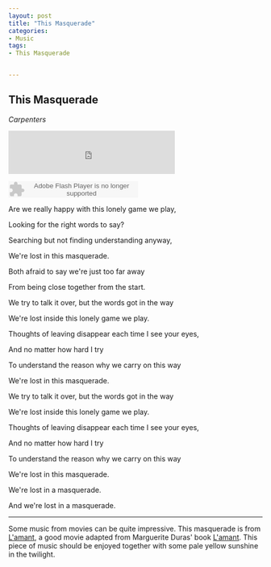 ```yaml
---
layout: post
title: "This Masquerade"
categories:
- Music
tags:
- This Masquerade


---
```


This Masquerade
---------------

*Carpenters*

<iframe frameborder="no" border="0" marginwidth="0" marginheight="0" width=330 height=86 src="http://music.163.com/outchain/player?type=2&id=3985490&auto=1&height=66"></iframe>

<embed src="http://www.xiami.com/widget/0_1770598170/singlePlayer.swf" type="application/x-shockwave-flash" width="257" height="33" wmode="transparent"></embed>

 
Are we really happy with this lonely game we play,

Looking for the right words to say?

Searching but not finding understanding anyway,

We're lost in this masquerade.

Both afraid to say we're just too far away

From being close together from the start.

We try to talk it over, but the words got in the way

We're lost inside this lonely game we play.

Thoughts of leaving disappear each time I see your eyes,

And no matter how hard I try

To understand the reason why we carry on this way

We're lost in this masquerade.
 
We try to talk it over, but the words got in the way

We're lost inside this lonely game we play.

Thoughts of leaving disappear each time I see your eyes,

And no matter how hard I try

To understand the reason why we carry on this way

We're lost in this masquerade.

We're lost in a masquerade.
 
And we're lost in a masquerade.

---

Some music from movies can be quite impressive. This masquerade is from [L'amant](http://movie.douban.com/subject/1291868/), a good movie adapted from Marguerite Duras' book [L'amant](http://book.douban.com/subject/1400705/). This piece of music should be enjoyed together with some pale yellow sunshine in the twilight.

